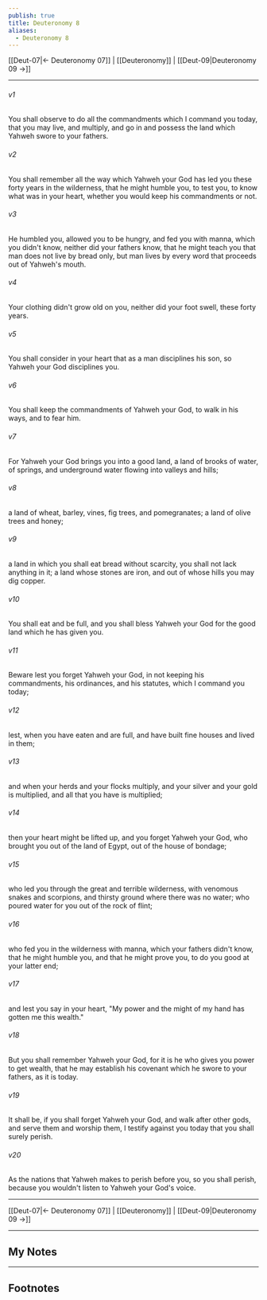 ```yaml
---
publish: true
title: Deuteronomy 8
aliases:
  - Deuteronomy 8
---
```


[[Deut-07|← Deuteronomy 07]] | [[Deuteronomy]] | [[Deut-09|Deuteronomy 09 →]]
***



###### v1 
You shall observe to do all the commandments which I command you today, that you may live, and multiply, and go in and possess the land which Yahweh swore to your fathers. 

###### v2 
You shall remember all the way which Yahweh your God has led you these forty years in the wilderness, that he might humble you, to test you, to know what was in your heart, whether you would keep his commandments or not. 

###### v3 
He humbled you, allowed you to be hungry, and fed you with manna, which you didn't know, neither did your fathers know, that he might teach you that man does not live by bread only, but man lives by every word that proceeds out of Yahweh's mouth. 

###### v4 
Your clothing didn't grow old on you, neither did your foot swell, these forty years. 

###### v5 
You shall consider in your heart that as a man disciplines his son, so Yahweh your God disciplines you. 

###### v6 
You shall keep the commandments of Yahweh your God, to walk in his ways, and to fear him. 

###### v7 
For Yahweh your God brings you into a good land, a land of brooks of water, of springs, and underground water flowing into valleys and hills; 

###### v8 
a land of wheat, barley, vines, fig trees, and pomegranates; a land of olive trees and honey; 

###### v9 
a land in which you shall eat bread without scarcity, you shall not lack anything in it; a land whose stones are iron, and out of whose hills you may dig copper. 

###### v10 
You shall eat and be full, and you shall bless Yahweh your God for the good land which he has given you. 

###### v11 
Beware lest you forget Yahweh your God, in not keeping his commandments, his ordinances, and his statutes, which I command you today; 

###### v12 
lest, when you have eaten and are full, and have built fine houses and lived in them; 

###### v13 
and when your herds and your flocks multiply, and your silver and your gold is multiplied, and all that you have is multiplied; 

###### v14 
then your heart might be lifted up, and you forget Yahweh your God, who brought you out of the land of Egypt, out of the house of bondage; 

###### v15 
who led you through the great and terrible wilderness, with venomous snakes and scorpions, and thirsty ground where there was no water; who poured water for you out of the rock of flint; 

###### v16 
who fed you in the wilderness with manna, which your fathers didn't know, that he might humble you, and that he might prove you, to do you good at your latter end; 

###### v17 
and lest you say in your heart, "My power and the might of my hand has gotten me this wealth." 

###### v18 
But you shall remember Yahweh your God, for it is he who gives you power to get wealth, that he may establish his covenant which he swore to your fathers, as it is today. 

###### v19 
It shall be, if you shall forget Yahweh your God, and walk after other gods, and serve them and worship them, I testify against you today that you shall surely perish. 

###### v20 
As the nations that Yahweh makes to perish before you, so you shall perish, because you wouldn't listen to Yahweh your God's voice.

***
[[Deut-07|← Deuteronomy 07]] | [[Deuteronomy]] | [[Deut-09|Deuteronomy 09 →]]

---
## My Notes

---
## Footnotes